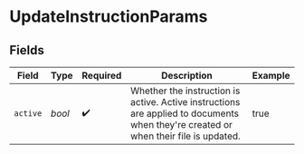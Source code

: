 # UpdateInstructionParams


## Fields

| Field                                                                                                                               | Type                                                                                                                                | Required                                                                                                                            | Description                                                                                                                         | Example                                                                                                                             |
| ----------------------------------------------------------------------------------------------------------------------------------- | ----------------------------------------------------------------------------------------------------------------------------------- | ----------------------------------------------------------------------------------------------------------------------------------- | ----------------------------------------------------------------------------------------------------------------------------------- | ----------------------------------------------------------------------------------------------------------------------------------- |
| `active`                                                                                                                            | *bool*                                                                                                                              | :heavy_check_mark:                                                                                                                  | Whether the instruction is active. Active instructions are applied to documents when they're created or when their file is updated. | true                                                                                                                                |